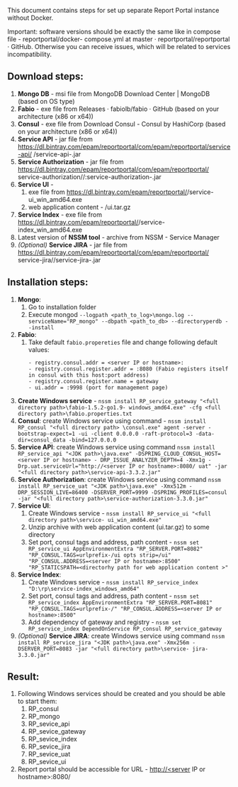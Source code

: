 This document contains steps for set up separate Report Portal instance without Docker.

Important: software versions should be exactly the same like in compose file - reportportal/docker-
compose.yml at master · reportportal/reportportal · GitHub. Otherwise you can receive issues, which will be
related to services incompatibility.

## Download steps:

1. **Mongo DB** - msi file from MongoDB Download Center | MongoDB (based on OS type)
2. **Fabio** - exe file from Releases · fabiolb/fabio · GitHub (based on your architecture (x86 or x64))
3. **Consul** - exe file from Download Consul - Consul by HashiCorp (based on your architecture (x86 or
    x64))
4. **Service API** - jar file from https://dl.bintray.com/epam/reportportal/com/epam/reportportal/service-api/
    <version>/service-api-<version>.jar
5.  **Service Authorization** - jar file from https://dl.bintray.com/epam/reportportal/com/epam/reportportal/
    service-authorization/<version>/:service-authorization-<version>.jar
6. **Service UI** -
    1. exe file from https://dl.bintray.com/epam/reportportal/<version>/service-ui_win_amd64.exe
    2. web application content - /ui.tar.gz
7. **Service Index** - exe file from https://dl.bintray.com/epam/reportportal/<version>/service-
    index_win_amd64.exe
8. Latest version of **NSSM tool** - archive from NSSM - Service Manager
9. *(Optional)* **Service JIRA** - jar file from https://dl.bintray.com/epam/reportportal/com/epam/reportportal/
    service-jira/<version>/service-jira-<version>.jar

## Installation steps:

1. **Mongo**:
    1. Go to installation folder
    2. Execute mongod `--logpath <path_to_log>\mongo.log --serviceName="RP_mongo" --dbpath
       <path_to_db> --directoryperdb --install`
2. **Fabio**:
    1. Take default `fabio.propereties` file and change following default values:
       ```- proxy.addr = :8080;rt=300s;wt=300s (gateway port)
       - registry.consul.addr = <server IP or hostname>:
       - registry.consul.register.addr = :8080 (Fabio registers itself in consul with this host:port address)
       - registry.consul.register.name = gateway
       - ui.addr = :9998 (port for management page)
       ```
3. **Create Windows service** - `nssm install RP_service_gateway "<full directory path>\fabio-1.5.2-go1.9-
windows_amd64.exe" -cfg <full directory path>\fabio.properties.txt`
4. **Consul**: create Windows service using command - `nssm install RP_consul "<full directory path>
\consul.exe" agent -server -bootstrap-expect=1 -ui -client 0.0.0.0 -raft-protocol=3 -data-dir=consul_data
-bind=127.0.0.0`
5. **Service API**: create Windows service using command `nssm install RP_service_api "<JDK path>\java.exe" -DSPRING_CLOUD_CONSUL_HOST=<server IP or hostname> -
DRP_ISSUE_ANALYZER_DEPTH=4 -Xmx1g -Drp.uat.serviceUrl="http://<server IP or hostname>:8080/
uat" -jar "<full directory path>\service-api-3.3.2.jar"`
6. **Service Authorization**: create Windows service using command ```nssm install RP_service_uat "<JDK path>\java.exe" -Xmx512m -DRP_SESSION_LIVE=86400 -DSERVER_PORT=9999 -DSPRING_PROFILES=consul -jar "<full directory path>\service-authorization-3.3.0.jar"```
7. **Service UI**:
    1. Create Windows service - `nssm install RP_service_ui "<full directory path>\service-
ui_win_amd64.exe"`
    2. Unzip archive with web application content (ui.tar.gz) to some directory
    3. Set port, consul tags and address, path content - `nssm set RP_service_ui AppEnvironmentExtra
"RP_SERVER.PORT=8082" "RP_CONSUL.TAGS=urlprefix-/ui opts strip=/ui"
"RP_CONSUL.ADDRESS=<server IP or hostname>:8500" "RP_STATICSPATH=<directorhy path for
web application content >"`
8. **Service Index**:
    1. Create Windows service - `nssm install RP_service_index "D:\rp\service-index_windows_amd64"`
    2. Set port, consul tags and address, path content - `nssm set RP_service_index AppEnvironmentExtra
"RP_SERVER.PORT=8081" "RP_CONSUL.TAGS=urlprefix-/" "RP_CONSUL.ADDRESS=<server IP
or hostname>:8500"`
    3. Add dependency of gateway and registry - `nssm set RP_service_index DependOnService RP_consul
RP_service_gateway`
9. *(Optional)* **Service JIRA**: create Windows service using command `nssm install RP_service_jira
"<JDK path>\java.exe" -Xmx256m -DSERVER_PORT=8083 -jar "<full directory path>\service-
jira-3.3.0.jar"`

## Result:

1. Following Windows services should be created and you should be able to start them:
    1. RP_consul
    2. RP_mongo
    3. RP_sevice_api
    4. RP_sevice_gateway
    5. RP_sevice_index
    6. RP_sevice_jira
    7. RP_sevice_uat
    8. RP_sevice_ui
2. Report portal should be accessible for URL - [http://<server](http://<server) IP or hostname>:8080/



